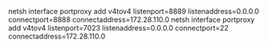 <!-- 通过hyper-v管理器创建一个外部交换机然后在%USERPROFILE%/.wslconfig填写
[wsl2]
networkingMode=bridged
vmSwitch=WSLBridge
ipv6=true

重启wsl
wsl --shutdown && wsl  -->

netsh interface portproxy add v4tov4 listenport=8889 listenaddress=0.0.0.0 connectport=8888 connectaddress=172.28.110.0
netsh interface portproxy add v4tov4 listenport=7023 listenaddress=0.0.0.0 connectport=22 connectaddress=172.28.110.0